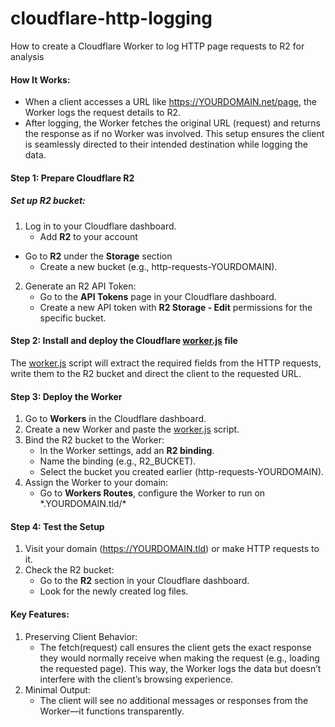 # cloudflare-http-logging
How to create a Cloudflare Worker to log HTTP page requests to R2 for analysis
#### How It Works:
- When a client accesses a URL like https://YOURDOMAIN.net/page, the Worker logs the request details to R2.
- After logging, the Worker fetches the original URL (request) and returns the response as if no Worker was involved. This setup ensures the client is seamlessly directed to their intended destination while logging the data.
#### Step 1: Prepare Cloudflare R2
##### Set up R2 bucket:

1. Log in to your Cloudflare dashboard.
	- Add **R2** to your account
  - Go to **R2** under the **Storage** section
	- Create a new bucket (e.g., http-requests-YOURDOMAIN).
2. Generate an R2 API Token:
	- Go to the **API Tokens** page in your Cloudflare dashboard.
	- Create a new API token with **R2 Storage - Edit** permissions for the specific bucket.
#### Step 2: Install and deploy the Cloudflare [worker.js](worker.js) file

The [worker.js](worker.js) script will extract the required fields from the HTTP requests, write them to the R2 bucket and direct the client to the requested URL.

#### Step 3: Deploy the Worker

1. Go to **Workers** in the Cloudflare dashboard.
2. Create a new Worker and paste the [worker.js](worker.js) script.
3. Bind the R2 bucket to the Worker: 
	- In the Worker settings, add an **R2 binding**.
	- Name the binding (e.g., R2_BUCKET).
	- Select the bucket you created earlier (http-requests-YOURDOMAIN).
4. Assign the Worker to your domain:
	- Go to **Workers Routes**, configure the Worker to run on \*.YOURDOMAIN.tld/*

#### Step 4: Test the Setup

1. Visit your domain (https://YOURDOMAIN.tld) or make HTTP requests to it.
2. Check the R2 bucket:
	- Go to the **R2** section in your Cloudflare dashboard.
	- Look for the newly created log files.

#### Key Features:
1. Preserving Client Behavior:
	- The fetch(request) call ensures the client gets the exact response they would normally receive when making the request (e.g., loading the requested page). This way, the Worker logs the data but doesn’t interfere with the client’s browsing experience.
2. Minimal Output:
	- The client will see no additional messages or responses from the Worker—it functions transparently.




